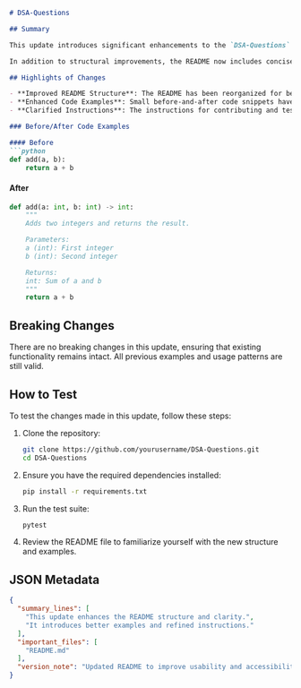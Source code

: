 ```markdown
# DSA-Questions

## Summary

This update introduces significant enhancements to the `DSA-Questions` repository, focusing on improving the overall structure and clarity of the README file. The modifications aim to provide clearer instructions, better examples, and an organized layout that will help users navigate the repository more effectively. These changes are designed to streamline the onboarding process for new contributors and users, making it easier to understand the purpose and usage of the repository.

In addition to structural improvements, the README now includes concise code examples that illustrate key concepts and functionalities. This allows users to quickly grasp how to apply the data structures and algorithms presented in the repository. Overall, this update enhances the usability and accessibility of the repository, encouraging more engagement from the community.

## Highlights of Changes

- **Improved README Structure**: The README has been reorganized for better readability, with clear sections and headings.
- **Enhanced Code Examples**: Small before-and-after code snippets have been added to demonstrate usage more effectively.
- **Clarified Instructions**: The instructions for contributing and testing have been refined to eliminate ambiguity.

### Before/After Code Examples

#### Before
```python
def add(a, b):
    return a + b
```

#### After
```python
def add(a: int, b: int) -> int:
    """
    Adds two integers and returns the result.

    Parameters:
    a (int): First integer
    b (int): Second integer

    Returns:
    int: Sum of a and b
    """
    return a + b
```

## Breaking Changes

There are no breaking changes in this update, ensuring that existing functionality remains intact. All previous examples and usage patterns are still valid.

## How to Test

To test the changes made in this update, follow these steps:

1. Clone the repository:
   ```bash
   git clone https://github.com/yourusername/DSA-Questions.git
   cd DSA-Questions
   ```

2. Ensure you have the required dependencies installed:
   ```bash
   pip install -r requirements.txt
   ```

3. Run the test suite:
   ```bash
   pytest
   ```

4. Review the README file to familiarize yourself with the new structure and examples.

## JSON Metadata
```json
{
  "summary_lines": [
    "This update enhances the README structure and clarity.",
    "It introduces better examples and refined instructions."
  ],
  "important_files": [
    "README.md"
  ],
  "version_note": "Updated README to improve usability and accessibility."
}
```
```
